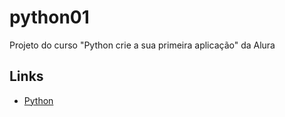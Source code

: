 # python01

Projeto do curso "Python crie a sua primeira aplicação" da Alura

## Links

- [Python](https://www.python.org/)
